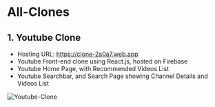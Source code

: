 # All-Clones

## 1. Youtube Clone

- Hosting URL: https://clone-2a0a7.web.app
- Youtube Front-end clone using React.js, hosted on Firebase
- Youtube Home Page, with Recommended Videos List
- Youtube Searchbar, and Search Page showing Channel Details and Videos List

![Youtube-Clone](./images/youtube-clone.gif)
